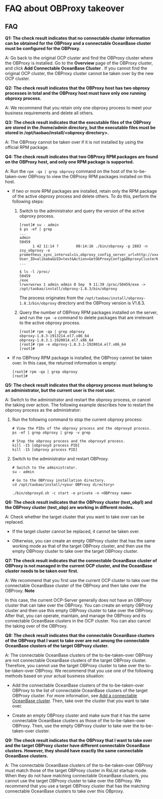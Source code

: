 FAQ about OBProxy takeover
===============================================



FAQ
------------------------

**Q1: The check result indicates that no connectable cluster information can be obtained for the OBProxy and a connectable OceanBase cluster must be configured for the OBProxy.**

A: Go back to the original OCP cluster and find the OBProxy cluster where the OBProxy is installed. Go to the **Overview** page of the OBProxy cluster, and click **Add Connectable OceanBase Cluster** . If you cannot find the original OCP cluster, the OBProxy cluster cannot be taken over by the new OCP cluster.

**Q2: The check result indicates that the OBProxy host has two obproxy processes in total and the OBProxy host must have only one running obproxy process.**

A: We recommend that you retain only one obproxy process to meet your business requirements and delete all others.

**Q3: The check result indicates that the executable files of the OBProxy are stored in the /home/admin directory, but the executable files must be stored in /opt/taobao/install/\<obproxy directory\>.**

A: The OBProxy cannot be taken over if it is not installed by using the official RPM package.

**Q4: The check result indicates that two OBProxy RPM packages are found on the OBProxy host, and only one RPM package is supported.**

A: Run the `rpm -qa | grep obproxy` command on the host of the to-be-taken-over OBProxy to view the OBProxy RPM packages installed on this host.

* If two or more RPM packages are installed, retain only the RPM package of the active obproxy process and delete others. To do this, perform the following steps:

  1. Switch to the administrator and query the version of the active obproxy process.

     ```shell
     [root]# su - admin
     $ ps -ef | grep
     ...
     admin
     50459
           1 42 11:14 ?        00:14:16 ./bin/obproxy -p 2883 -n zsy_obproxy -o prometheus_sync_interval=1s,obproxy_config_server_url=http://xxx.xxx.xxx.xxx:81/services?User_ID=alibaba&UID=test&Action=GetObProxyConfig&ObproxyClusterName=zsy_obproxy,prometheus_listen_port=2884,enable_metadb_used=false,skip_proxy_sys_private_check=true,log_dir_size_threshold=10G,proxy_mem_limited=2G,enable_proxy_scramble=true,enable_strict_kernel_release=false
     ...

     $ ls -l /proc/
     50459
     /exe
     lrwxrwxrwx 1 admin admin 0 Sep  9 11:39 /proc/50459/exe -> /opt/taobao/install/obproxy-1.8.3/bin/obproxy
     ```



     The process originates from the `/opt/taobao/install/obproxy-1.8.3/bin/obproxy` directory and the OBProxy version is V1.8.3.


  2. Query the number of OBProxy RPM packages installed on the server, and run the `rpm -e` command to delete packages that are irrelevant to the active obproxy process.

     ```shell
     [root]# rpm -qa | grep obproxy
     obproxy-1.8.3-1913214.el7.x86_64
     obproxy-1.8.3.1-1920014.el7.x86_64
     [root]# rpm -e obproxy-1.8.3.1-1920014.el7.x86_64
     [root]#
     ```






* If no OBProxy RPM package is installed, the OBProxy cannot be taken over. In this case, the returned information is empty:

  ```shell
  [root]# rpm -qa | grep obproxy
  [root]#
  ```






**Q5: The check result indicates that the obproxy process must belong to an administrator, but the current user is the root user.**

A: Switch to the administrator and restart the obproxy process, or cancel the taking over action. The following example describes how to restart the obproxy process as the administrator:

1. Run the following command to stop the current obproxy process:

   ```shell
   # View the PIDs of the obproxy process and the obproxyd process.
   ps -ef | grep obproxy | grep -v grep

   # Stop the obproxy process and the obproxyd process.
   kill -15 [obproxyd process PID]
   kill -15 [obproxy process PID]
   ```



2. Switch to the administrator and restart OBProxy.

   ```shell
   # Switch to the administrator.
   su - admin

   # Go to the OBProxy installation directory.
   cd /opt/taobao/install/<your OBProxy directory>

   ./bin/obproxyd.sh -c start -e private -n <OBProxy name>
   ```






**Q6: The check result indicates that the OBProxy cluster (test_obp1) and the OBProxy cluster (test_obp) are working in different modes.**

A: Check whether the target cluster that you want to take over can be replaced.

* If the target cluster cannot be replaced, it cannot be taken over.



* Otherwise, you can create an empty OBProxy cluster that has the same working mode as that of the target OBProxy cluster, and then use the empty OBProxy cluster to take over the target OBProxy cluster.






**Q7: The check result indicates that the connectable OceanBase cluster of OBProxy is not managed in the current OCP cluster, and the OceanBase cluster needs to be taken over first.**

A: We recommend that you first use the current OCP cluster to take over the connectable OceanBase cluster of the OBProxy and then take over the OBProxy.
**Note**



In this case, the current OCP-Server generally does not have an OBProxy cluster that can take over the OBProxy. You can create an empty OBProxy cluster and then use this empty OBProxy cluster to take over the OBProxy. After that, you can operate, maintain, and manage the OBProxy and its connectable OceanBase clusters in the OCP cluster. You can also cancel the taking over of the OBProxy.

**Q8: The check result indicates that the connectable OceanBase clusters of the OBProxy that I want to take over are not among the connectable OceanBase clusters of the target OBProxy cluster.**

A: The connectable OceanBase clusters of the to-be-taken-over OBProxy are not connectable OceanBase clusters of the target OBProxy cluster. Therefore, you cannot use the target OBProxy cluster to take over the to-be-taken-over OBProxy. We recommend that you use one of the following methods based on your actual business situation:

* Add the connectable OceanBase clusters of the to-be-taken-over OBProxy to the list of connectable OceanBase clusters of the target OBProxy cluster. For more information, see [Add a connectable OceanBase cluster](../800.obproxy-management/1000.add-a-connectable-ob-cluster.md). Then, take over the cluster that you want to take over.



* Create an empty OBProxy cluster and make sure that it has the same connectable OceanBase clusters as those of the to-be-taken-over OBProxy. Then, use the empty OBProxy cluster to take over the to-be-taken-over cluster.






**Q9: The check result indicates that the OBProxy that I want to take over and the target OBProxy cluster have different connectable OceanBase clusters. However, they should have exactly the same connectable OceanBase clusters.**

A: The connectable OceanBase clusters of the to-be-taken-over OBProxy must match those of the target OBProxy cluster in RsList startup mode. When they do not have matching connectable OceanBase clusters, you cannot use the target OBProxy cluster to take over the OBProxy. We recommend that you use a target OBProxy cluster that has the matching connectable OceanBase clusters to take over this OBproxy.
